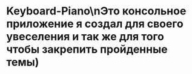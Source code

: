 # Keyboard-Piano\nЭто консольное приложение я создал для своего увеселения и так же для того чтобы закрепить пройденные темы)
